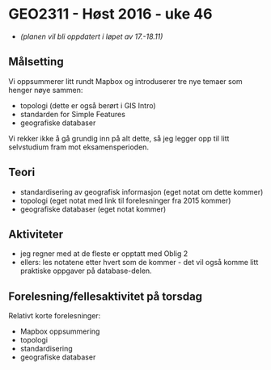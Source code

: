 # GEO2311 - Høst 2016 - uke 46

- *(planen vil bli oppdatert i løpet av 17.-18.11)*

## Målsetting

Vi oppsummerer litt rundt Mapbox og introduserer tre nye temaer som henger nøye sammen:
- topologi (dette er også berørt i GIS Intro)
- standarden for Simple Features
- geografiske databaser

Vi rekker ikke å gå grundig inn på alt dette, så jeg legger opp til litt selvstudium fram mot eksamensperioden.


## Teori

- standardisering av geografisk informasjon (eget notat om dette kommer)
- topologi (eget notat med link til forelesninger fra 2015 kommer)
- geografiske databaser (eget notat kommer)


## Aktiviteter

- jeg regner med at de fleste er opptatt med Oblig 2
- ellers: les notatene etter hvert som de kommer - det vil også komme litt praktiske oppgaver på database-delen.


## Forelesning/fellesaktivitet på torsdag

Relativt korte forelesninger:
- Mapbox oppsummering
- topologi
- standardisering
- geografiske databaser

